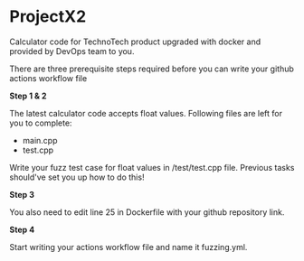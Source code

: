 # ProjectX2

Calculator code for TechnoTech product upgraded with docker and provided by DevOps team to you.

There are three prerequisite steps required before you can write your github actions workflow file

**Step 1 & 2**

The latest calculator code accepts float values. Following files are left for you to complete:
- main.cpp
- test.cpp

Write your fuzz test case for float values in /test/test.cpp file. Previous tasks should've set you up how to do this!

**Step 3**

You also need to edit line 25 in Dockerfile with your github repository link. 

**Step 4**

Start writing your actions workflow file and name it fuzzing.yml.
